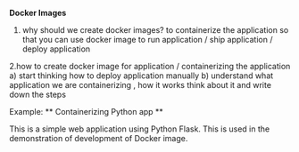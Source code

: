 **Docker Images**
1. why should we create docker images?
to containerize the application so that you can use docker image to run application / ship application / deploy application 

2.how to create docker image for application / containerizing the application 
    a)  start thinking how to deploy application manually 
    b)  understand what application we are containerizing , how it works 
        think about it and write down the steps

Example: ** Containerizing Python app **

This is a simple web application using Python Flask. This is used in the demonstration of development of Docker image.
